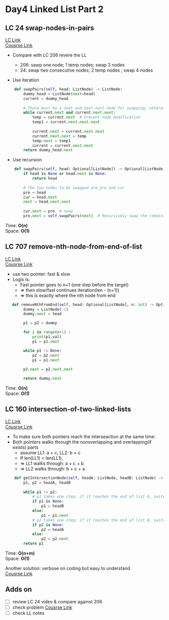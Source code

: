 # Day4 Linked List Part 2

## LC 24 swap-nodes-in-pairs
[LC Link](https://leetcode.com/problems/swap-nodes-in-pairs/description/)   
[Cousrse Link](https://programmercarl.com/0024.%E4%B8%A4%E4%B8%A4%E4%BA%A4%E6%8D%A2%E9%93%BE%E8%A1%A8%E4%B8%AD%E7%9A%84%E8%8A%82%E7%82%B9.html)

- Compare with LC 206 revere the LL
    - 206: sawp one node; 1 temp nodes; swap 3 nodes
    - 24: swap two consecutive nodes; 2 temp nodes ; swap 4 nodes


- Use iteration
```python
    def swapPairs(self, head: ListNode) -> ListNode:
        dummy_head = ListNode(next=head)
        current = dummy_head
        
        # There must be a next and next-next node for swapping; otherwise, the swapping is complete.
        while current.next and current.next.next:
            temp = current.next  # Prevent node modification
            temp1 = current.next.next.next
            
            current.next = current.next.next
            current.next.next = temp
            temp.next = temp1
            current = current.next.next
        return dummy_head.next

```

- Use recursion 
```python
    def swapPairs(self, head: Optional[ListNode]) -> Optional[ListNode]:
        if head is None or head.next is None:
            return head
    
        # The two nodes to be swapped are pre and cur
        pre = head
        cur = head.next
        next = head.next.next
        
        cur.next = pre  # swap
        pre.next = self.swapPairs(next)  # Recursively swap the remaining list starting from next

```
Time: **O(n)**   
Space: **O(1)**


## LC 707 remove-nth-node-from-end-of-list
[LC Link](https://leetcode.com/problems/remove-nth-node-from-end-of-list/description/)   
[Cousrse Link](https://programmercarl.com/0019.%E5%88%A0%E9%99%A4%E9%93%BE%E8%A1%A8%E7%9A%84%E5%80%92%E6%95%B0%E7%AC%ACN%E4%B8%AA%E8%8A%82%E7%82%B9.html#%E7%AE%97%E6%B3%95%E5%85%AC%E5%BC%80%E8%AF%BE)  
- use two pointer: fast & slow
- Logis is:
    - Fast pointer goes to n+1 (one step before the target)
    - => then slow/fast continues iteration(len - (n+1))
    - => this is exactly where the nth node from end

```python
   def removeNthFromEnd(self, head: Optional[ListNode], n: int) -> Optional[ListNode]:        
        dummy = ListNode(-1)
        dummy.next = head

        p1 = p2 = dummy

        for i in range(n+1) :
            print(p1.val)
            p1 = p1.next

        while p1 != None:
            p2 = p2.next
            p1 = p1.next
        
        p2.next = p2.next.next

        return dummy.next
```
Time: **O(n)**   
Space: **O(1)**


## LC 160 intersection-of-two-linked-lists
[LC Link](https://leetcode.com/problems/intersection-of-two-linked-lists/description/)   
[Cousrse Link](https://labuladong.online/algo/essential-technique/linked-list-skills-summary/)  

- To make sure both pointers reach the interseaction at the same time:
- Both pointers walks through the nonoverlapping and overlapping(if exists) parts
    - assume LL1: a + c,  LL2: b + c
    - If len(LL1) < len(LL1),
    - => LL1 walks through: a + c + b
    - => LL2 walks through: b + c + a
```python
    def getIntersectionNode(self, headA: ListNode, headB: ListNode) -> ListNode:
        p1, p2 = headA, headB
    
        while p1 != p2:
            # p1 takes one step; if it reaches the end of list A, switch to list B
            if p1 is None:
                p1 = headB
            else:
                p1 = p1.next
            # p2 takes one step; if it reaches the end of list B, switch to list A
            if p2 is None:
                p2 = headA
            else:
                p2 = p2.next
        return p1

```
Time: **O(n+m)**   
Space: **O(1)**

Another solution: verbose on coding but easy to understand   
[Cousrse Link](https://programmercarl.com/%E9%9D%A2%E8%AF%95%E9%A2%9802.07.%E9%93%BE%E8%A1%A8%E7%9B%B8%E4%BA%A4.html#%E5%85%B6%E4%BB%96%E8%AF%AD%E8%A8%80%E7%89%88%E6%9C%AC)  


## Adds on
- [ ] review LC 24 video & compare against 206
- [ ] check problem [Cousrse Link](https://programmercarl.com/0142.%E7%8E%AF%E5%BD%A2%E9%93%BE%E8%A1%A8II.html)
- [ ] check LL notes
